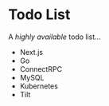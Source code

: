 # Todo List

A *highly available* todo list...

- Next.js
- Go
- ConnectRPC
- MySQL
- Kubernetes
- Tilt
